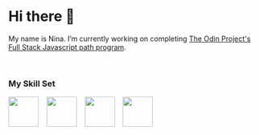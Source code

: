 # Hi there 👋  



My name is Nina.  I’m currently working on completing [The Odin Project's Full Stack Javascript path program](https://www.theodinproject.com/paths/full-stack-javascript?).  

<br>

### My Skill Set

 <img src="https://cdn.jsdelivr.net/gh/devicons/devicon/icons/html5/html5-plain-wordmark.svg" width=60px height=60px/> &nbsp;&nbsp;  <img src="https://cdn.jsdelivr.net/gh/devicons/devicon/icons/css3/css3-plain-wordmark.svg" width=60px height=60px/>  &nbsp;&nbsp;  <img src="https://cdn.jsdelivr.net/gh/devicons/devicon/icons/javascript/javascript-original.svg" width=60px height=60px/> &nbsp;&nbsp;  <img src="https://cdn.jsdelivr.net/gh/devicons/devicon/icons/git/git-plain-wordmark.svg" width=60px height=60px/>
          
          
          
          
          

<!--
**nskills-lab/nskills-lab** is a ✨ _special_ ✨ repository because its `README.md` (this file) appears on your GitHub profile.

Here are some ideas to get you started:

- 🔭 I’m currently working on ...
- 🌱 I’m currently learning ...
- 👯 I’m looking to collaborate on ...
- 🤔 I’m looking for help with ...
- 💬 Ask me about ...
- 📫 How to reach me: ...
- 😄 Pronouns: ...
- ⚡ Fun fact: ...
-->
